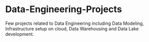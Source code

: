 # Data-Engineering-Projects
Few projects related to Data Engineering including Data Modeling, Infrastructure setup on cloud, Data Warehousing and Data Lake development.
